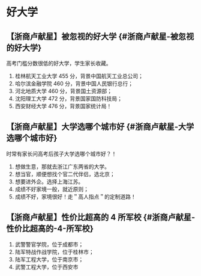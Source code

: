 # 好大学


## 【浙商卢献星】被忽视的好大学 {#浙商卢献星-被忽视的好大学}

高考门槛分数很低的好大学，学生家长收藏。

1.  桂林航天工业大学 455 分，背景中国航天工业总公司；
2.  哈尔滨金融学院 460 分，背景中国人民银行总行；
3.  河北地质大学 460 分，背景国土资源部；
4.  沈阳理工大学 472 分，背景国家国防科技局；
5.  西安财经大学 476 分，背景国家统计局！


## 【浙商卢献星】大学选哪个城市好 {#浙商卢献星-大学选哪个城市好}

时常有家长问高考后孩子大学选哪个城市好？！

1.  想做生意，那就去浙江广东两省的大学。
2.  想当官，顺便想找个官二代伴侣，选北京；
3.  想要进外企。选择上海江苏。
4.  成绩不好家境一般，就近原则；
5.  成绩不好，家境很好！走＂高人指点＂的定制道路！


## 【浙商卢献星】性价比超高的 4 所军校 {#浙商卢献星-性价比超高的-4-所军校}

1.  武警警官学院，位于成都市；
2.  陆军特战作战学院，位于桂林市；
3.  陆军工程大学，位于南京市；
4.  武警工程大学，位于西安市
